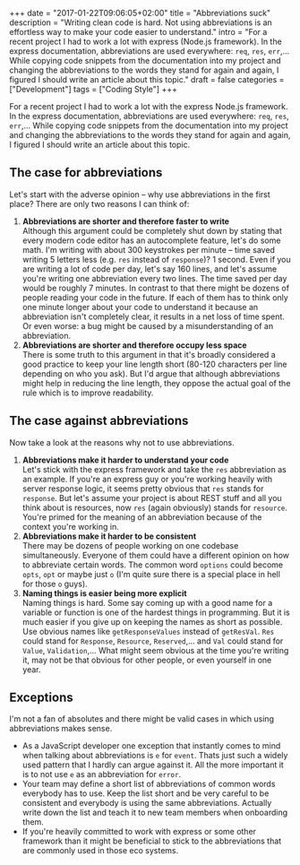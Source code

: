 +++
date = "2017-01-22T09:06:05+02:00"
title = "Abbreviations suck"
description = "Writing clean code is hard. Not using abbreviations is an effortless way to make your code easier to understand."
intro = "For a recent project I had to work a lot with express (Node.js framework). In the express documentation, abbreviations are used everywhere: `req`, `res`, `err`,... While copying code snippets from the documentation into my project and changing the abbreviations to the words they stand for again and again, I figured I should write an article about this topic."
draft = false
categories = ["Development"]
tags = ["Coding Style"]
+++

For a recent project I had to work a lot with the express Node.js framework. In the express documentation, abbreviations are used everywhere: `req`, `res`, `err`,... While copying code snippets from the documentation into my project and changing the abbreviations to the words they stand for again and again, I figured I should write an article about this topic.

## The case for abbreviations
Let's start with the adverse opinion – why use abbreviations in the first place? There are only two reasons I can think of:

1. **Abbreviations are shorter and therefore faster to write**  
Although this argument could be completely shut down by stating that every modern code editor has an autocomplete feature, let's do some math. I'm writing with about 300 keystrokes per minute – time saved writing 5 letters less (e.g. `res` instead of `response`)? 1 second. Even if you are writing a lot of code per day, let's say 160 lines, and let's assume you're writing one abbreviation every two lines. The time saved per day would be roughly 7 minutes. In contrast to that there might be dozens of people reading your code in the future. If each of them has to think only one minute longer about your code to understand it because an abbreviation isn't completely clear, it results in a net loss of time spent. Or even worse: a bug might be caused by a misunderstanding of an abbreviation.
2. **Abbreviations are shorter and therefore occupy less space**  
There is some truth to this argument in that it's broadly considered a good practice to keep your line length short (80-120 characters per line depending on who you ask). But I'd argue that although abbreviations might help in reducing the line length, they oppose the actual goal of the rule which is to improve readability.

## The case against abbreviations
Now take a look at the reasons why not to use abbreviations.

1. **Abbreviations make it harder to understand your code**  
Let's stick with the express framework and take the `res` abbreviation as an example. If you're an express guy or you're working heavily with server response logic, it seems pretty obvious that `res` stands for `response`. But let's assume your project is about REST stuff and all you think about is resources, now `res` (again obviously) stands for `resource`. You're primed for the meaning of an abbreviation because of the context you're working in.
2. **Abbreviations make it harder to be consistent**  
There may be dozens of people working on one codebase simultaneously. Everyone of them could have a different opinion on how to abbreviate certain words. The common word `options` could become `opts`, `opt` or maybe just `o` (I'm quite sure there is a special place in hell for those `o` guys).
3. **Naming things is easier being more explicit**  
Naming things is hard. Some say coming up with a good name for a variable or function is one of the hardest things in programming. But it is much easier if you give up on keeping the names as short as possible. Use obvious names like `getResponseValues` instead of `getResVal`. `Res` could stand for `Response`, `Resource`, `Reserved`,... and `Val` could stand for `Value`, `Validation`,... What might seem obvious at the time you're writing it, may not be that obvious for other people, or even yourself in one year.

## Exceptions
I'm not a fan of absolutes and there might be valid cases in which using abbreviations makes sense.

- As a JavaScript developer one exception that instantly comes to mind when talking about abbreviations is `e` for `event`. Thats just such a widely used pattern that I hardly can argue against it. All the more important it is to not use `e` as an abbreviation for `error`.
- Your team may define a short list of abbreviations of common words everybody has to use. Keep the list short and be very careful to be consistent and everybody is using the same abbreviations. Actually write down the list and teach it to new team members when onboarding them.
- If you're heavily committed to work with express or some other framework than it might be beneficial to stick to the abbreviations that are commonly used in those eco systems.
